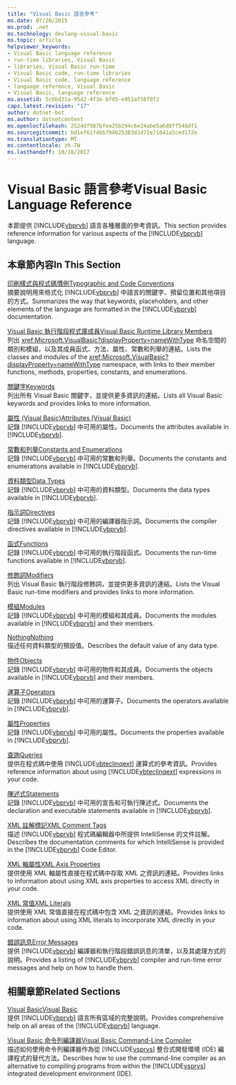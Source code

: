 ```yaml
---
title: "Visual Basic 語言參考"
ms.date: 07/20/2015
ms.prod: .net
ms.technology: devlang-visual-basic
ms.topic: article
helpviewer_keywords:
- Visual Basic language reference
- run-time libraries, Visual Basic
- libraries, Visual Basic run-time
- Visual Basic code, run-time libraries
- Visual Basic code, language reference
- language reference, Visual Basic
- Visual Basic, language reference
ms.assetid: 5c6bd31a-9542-4f3e-bfd5-e951af58f0f2
caps.latest.revision: "17"
author: dotnet-bot
ms.author: dotnetcontent
ms.openlocfilehash: 2524df987bfea25b294c6e24abe5a6d8ff548df1
ms.sourcegitcommit: bd1ef61f4bb794b25383d3d72e71041a5ced172e
ms.translationtype: MT
ms.contentlocale: zh-TW
ms.lasthandoff: 10/18/2017
---
```

# <a name="visual-basic-language-reference"></a><span data-ttu-id="82a5a-102">Visual Basic 語言參考</span><span class="sxs-lookup"><span data-stu-id="82a5a-102">Visual Basic Language Reference</span></span>
<span data-ttu-id="82a5a-103">本節提供 [!INCLUDE[vbprvb](~/includes/vbprvb-md.md)] 語言各種層面的參考資訊。</span><span class="sxs-lookup"><span data-stu-id="82a5a-103">This section provides reference information for various aspects of the [!INCLUDE[vbprvb](~/includes/vbprvb-md.md)] language.</span></span>  
  
## <a name="in-this-section"></a><span data-ttu-id="82a5a-104">本章節內容</span><span class="sxs-lookup"><span data-stu-id="82a5a-104">In This Section</span></span>  
 [<span data-ttu-id="82a5a-105">印刷樣式與程式碼慣例</span><span class="sxs-lookup"><span data-stu-id="82a5a-105">Typographic and Code Conventions</span></span>](../../visual-basic/language-reference/typographic-and-code-conventions.md)  
 <span data-ttu-id="82a5a-106">摘要說明用來格式化 [!INCLUDE[vbprvb](~/includes/vbprvb-md.md)] 中語言的關鍵字、預留位置和其他項目的方式。</span><span class="sxs-lookup"><span data-stu-id="82a5a-106">Summarizes the way that keywords, placeholders, and other elements of the language are formatted in the [!INCLUDE[vbprvb](~/includes/vbprvb-md.md)] documentation.</span></span>  
  
 [<span data-ttu-id="82a5a-107">Visual Basic 執行階段程式庫成員</span><span class="sxs-lookup"><span data-stu-id="82a5a-107">Visual Basic Runtime Library Members</span></span>](../../visual-basic/language-reference/runtime-library-members.md)  
 <span data-ttu-id="82a5a-108">列出 <xref:Microsoft.VisualBasic?displayProperty=nameWithType> 命名空間的類別和模組，以及其成員函式、方法、屬性、常數和列舉的連結。</span><span class="sxs-lookup"><span data-stu-id="82a5a-108">Lists the classes and modules of the <xref:Microsoft.VisualBasic?displayProperty=nameWithType> namespace, with links to their member functions, methods, properties, constants, and enumerations.</span></span>  
  
 [<span data-ttu-id="82a5a-109">關鍵字</span><span class="sxs-lookup"><span data-stu-id="82a5a-109">Keywords</span></span>](../../visual-basic/language-reference/keywords/index.md)  
 <span data-ttu-id="82a5a-110">列出所有 Visual Basic 關鍵字，並提供更多資訊的連結。</span><span class="sxs-lookup"><span data-stu-id="82a5a-110">Lists all Visual Basic keywords and provides links to more information.</span></span>  
  
 [<span data-ttu-id="82a5a-111">屬性 (Visual Basic)</span><span class="sxs-lookup"><span data-stu-id="82a5a-111">Attributes (Visual Basic)</span></span>](../../visual-basic/language-reference/attributes.md)  
 <span data-ttu-id="82a5a-112">記錄 [!INCLUDE[vbprvb](~/includes/vbprvb-md.md)] 中可用的屬性。</span><span class="sxs-lookup"><span data-stu-id="82a5a-112">Documents the attributes available in [!INCLUDE[vbprvb](~/includes/vbprvb-md.md)].</span></span>  
  
 [<span data-ttu-id="82a5a-113">常數和列舉</span><span class="sxs-lookup"><span data-stu-id="82a5a-113">Constants and Enumerations</span></span>](../../visual-basic/language-reference/constants-and-enumerations.md)  
 <span data-ttu-id="82a5a-114">記錄 [!INCLUDE[vbprvb](~/includes/vbprvb-md.md)] 中可用的常數和列舉。</span><span class="sxs-lookup"><span data-stu-id="82a5a-114">Documents the constants and enumerations available in [!INCLUDE[vbprvb](~/includes/vbprvb-md.md)].</span></span>  
  
 [<span data-ttu-id="82a5a-115">資料類型</span><span class="sxs-lookup"><span data-stu-id="82a5a-115">Data Types</span></span>](../../visual-basic/language-reference/data-types/data-type-summary.md)  
 <span data-ttu-id="82a5a-116">記錄 [!INCLUDE[vbprvb](~/includes/vbprvb-md.md)] 中可用的資料類型。</span><span class="sxs-lookup"><span data-stu-id="82a5a-116">Documents the data types available in [!INCLUDE[vbprvb](~/includes/vbprvb-md.md)].</span></span>  
  
 [<span data-ttu-id="82a5a-117">指示詞</span><span class="sxs-lookup"><span data-stu-id="82a5a-117">Directives</span></span>](../../visual-basic/language-reference/directives/directives.md)  
 <span data-ttu-id="82a5a-118">記錄 [!INCLUDE[vbprvb](~/includes/vbprvb-md.md)] 中可用的編譯器指示詞。</span><span class="sxs-lookup"><span data-stu-id="82a5a-118">Documents the compiler directives available in [!INCLUDE[vbprvb](~/includes/vbprvb-md.md)].</span></span>  
  
 [<span data-ttu-id="82a5a-119">函式</span><span class="sxs-lookup"><span data-stu-id="82a5a-119">Functions</span></span>](../../visual-basic/language-reference/functions/index.md)  
 <span data-ttu-id="82a5a-120">記錄 [!INCLUDE[vbprvb](~/includes/vbprvb-md.md)] 中可用的執行階段函式。</span><span class="sxs-lookup"><span data-stu-id="82a5a-120">Documents the run-time functions available in [!INCLUDE[vbprvb](~/includes/vbprvb-md.md)].</span></span>  
  
 [<span data-ttu-id="82a5a-121">修飾詞</span><span class="sxs-lookup"><span data-stu-id="82a5a-121">Modifiers</span></span>](../../visual-basic/language-reference/modifiers/index.md)  
 <span data-ttu-id="82a5a-122">列出 Visual Basic 執行階段修飾詞，並提供更多資訊的連結。</span><span class="sxs-lookup"><span data-stu-id="82a5a-122">Lists the Visual Basic run-time modifiers and provides links to more information.</span></span>  
  
 [<span data-ttu-id="82a5a-123">模組</span><span class="sxs-lookup"><span data-stu-id="82a5a-123">Modules</span></span>](../../visual-basic/language-reference/modules.md)  
 <span data-ttu-id="82a5a-124">記錄 [!INCLUDE[vbprvb](~/includes/vbprvb-md.md)] 中可用的模組和其成員。</span><span class="sxs-lookup"><span data-stu-id="82a5a-124">Documents the modules available in [!INCLUDE[vbprvb](~/includes/vbprvb-md.md)] and their members.</span></span>  
  
 [<span data-ttu-id="82a5a-125">Nothing</span><span class="sxs-lookup"><span data-stu-id="82a5a-125">Nothing</span></span>](../../visual-basic/language-reference/nothing.md)  
 <span data-ttu-id="82a5a-126">描述任何資料類型的預設值。</span><span class="sxs-lookup"><span data-stu-id="82a5a-126">Describes the default value of any data type.</span></span>  
  
 [<span data-ttu-id="82a5a-127">物件</span><span class="sxs-lookup"><span data-stu-id="82a5a-127">Objects</span></span>](../../visual-basic/language-reference/objects/index.md)  
 <span data-ttu-id="82a5a-128">記錄 [!INCLUDE[vbprvb](~/includes/vbprvb-md.md)] 中可用的物件和其成員。</span><span class="sxs-lookup"><span data-stu-id="82a5a-128">Documents the objects available in [!INCLUDE[vbprvb](~/includes/vbprvb-md.md)] and their members.</span></span>  
  
 [<span data-ttu-id="82a5a-129">運算子</span><span class="sxs-lookup"><span data-stu-id="82a5a-129">Operators</span></span>](../../visual-basic/language-reference/operators/index.md)  
 <span data-ttu-id="82a5a-130">記錄 [!INCLUDE[vbprvb](~/includes/vbprvb-md.md)] 中可用的運算子。</span><span class="sxs-lookup"><span data-stu-id="82a5a-130">Documents the operators available in [!INCLUDE[vbprvb](~/includes/vbprvb-md.md)].</span></span>  
  
 [<span data-ttu-id="82a5a-131">屬性</span><span class="sxs-lookup"><span data-stu-id="82a5a-131">Properties</span></span>](../../visual-basic/language-reference/properties.md)  
 <span data-ttu-id="82a5a-132">記錄 [!INCLUDE[vbprvb](~/includes/vbprvb-md.md)] 中可用的屬性。</span><span class="sxs-lookup"><span data-stu-id="82a5a-132">Documents the properties available in [!INCLUDE[vbprvb](~/includes/vbprvb-md.md)].</span></span>  
  
 [<span data-ttu-id="82a5a-133">查詢</span><span class="sxs-lookup"><span data-stu-id="82a5a-133">Queries</span></span>](../../visual-basic/language-reference/queries/queries.md)  
 <span data-ttu-id="82a5a-134">提供在程式碼中使用 [!INCLUDE[vbteclinqext](~/includes/vbteclinqext-md.md)] 運算式的參考資訊。</span><span class="sxs-lookup"><span data-stu-id="82a5a-134">Provides reference information about using [!INCLUDE[vbteclinqext](~/includes/vbteclinqext-md.md)] expressions in your code.</span></span>  
  
 [<span data-ttu-id="82a5a-135">陳述式</span><span class="sxs-lookup"><span data-stu-id="82a5a-135">Statements</span></span>](../../visual-basic/language-reference/statements/index.md)  
 <span data-ttu-id="82a5a-136">記錄 [!INCLUDE[vbprvb](~/includes/vbprvb-md.md)] 中可用的宣告和可執行陳述式。</span><span class="sxs-lookup"><span data-stu-id="82a5a-136">Documents the declaration and executable statements available in [!INCLUDE[vbprvb](~/includes/vbprvb-md.md)].</span></span>  
  
 [<span data-ttu-id="82a5a-137">XML 註解標記</span><span class="sxs-lookup"><span data-stu-id="82a5a-137">XML Comment Tags</span></span>](../../visual-basic/language-reference/xmldoc/recommended-xml-tags-for-documentation-comments.md)  
 <span data-ttu-id="82a5a-138">描述 [!INCLUDE[vbprvb](~/includes/vbprvb-md.md)] 程式碼編輯器中所提供 IntelliSense 的文件註解。</span><span class="sxs-lookup"><span data-stu-id="82a5a-138">Describes the documentation comments for which IntelliSense is provided in the [!INCLUDE[vbprvb](~/includes/vbprvb-md.md)] Code Editor.</span></span>  
  
 [<span data-ttu-id="82a5a-139">XML 軸屬性</span><span class="sxs-lookup"><span data-stu-id="82a5a-139">XML Axis Properties</span></span>](../../visual-basic/language-reference/xml-axis/xml-axis-properties.md)  
 <span data-ttu-id="82a5a-140">提供使用 XML 軸屬性直接在程式碼中存取 XML 之資訊的連結。</span><span class="sxs-lookup"><span data-stu-id="82a5a-140">Provides links to information about using XML axis properties to access XML directly in your code.</span></span>  
  
 [<span data-ttu-id="82a5a-141">XML 常值</span><span class="sxs-lookup"><span data-stu-id="82a5a-141">XML Literals</span></span>](../../visual-basic/language-reference/xml-literals/index.md)  
 <span data-ttu-id="82a5a-142">提供使用 XML 常值直接在程式碼中包含 XML 之資訊的連結。</span><span class="sxs-lookup"><span data-stu-id="82a5a-142">Provides links to information about using XML literals to incorporate XML directly in your code.</span></span>  
  
 [<span data-ttu-id="82a5a-143">錯誤訊息</span><span class="sxs-lookup"><span data-stu-id="82a5a-143">Error Messages</span></span>](../../visual-basic/language-reference/error-messages/index.md)  
 <span data-ttu-id="82a5a-144">提供 [!INCLUDE[vbprvb](~/includes/vbprvb-md.md)] 編譯器和執行階段錯誤訊息的清單，以及其處理方式的說明。</span><span class="sxs-lookup"><span data-stu-id="82a5a-144">Provides a listing of [!INCLUDE[vbprvb](~/includes/vbprvb-md.md)] compiler and run-time error messages and help on how to handle them.</span></span>  
  
## <a name="related-sections"></a><span data-ttu-id="82a5a-145">相關章節</span><span class="sxs-lookup"><span data-stu-id="82a5a-145">Related Sections</span></span>  
 [<span data-ttu-id="82a5a-146">Visual Basic</span><span class="sxs-lookup"><span data-stu-id="82a5a-146">Visual Basic</span></span>](../../visual-basic/index.md)  
 <span data-ttu-id="82a5a-147">提供 [!INCLUDE[vbprvb](~/includes/vbprvb-md.md)] 語言所有區域的完整說明。</span><span class="sxs-lookup"><span data-stu-id="82a5a-147">Provides comprehensive help on all areas of the [!INCLUDE[vbprvb](~/includes/vbprvb-md.md)] language.</span></span>  
  
 [<span data-ttu-id="82a5a-148">Visual Basic 命令列編譯器</span><span class="sxs-lookup"><span data-stu-id="82a5a-148">Visual Basic Command-Line Compiler</span></span>](../../visual-basic/reference/command-line-compiler/index.md)  
 <span data-ttu-id="82a5a-149">描述如何使用命令列編譯器作為從 [!INCLUDE[vsprvs](~/includes/vsprvs-md.md)] 整合式開發環境 (IDE) 編譯程式的替代方法。</span><span class="sxs-lookup"><span data-stu-id="82a5a-149">Describes how to use the command-line compiler as an alternative to compiling programs from within the [!INCLUDE[vsprvs](~/includes/vsprvs-md.md)] integrated development environment (IDE).</span></span>
